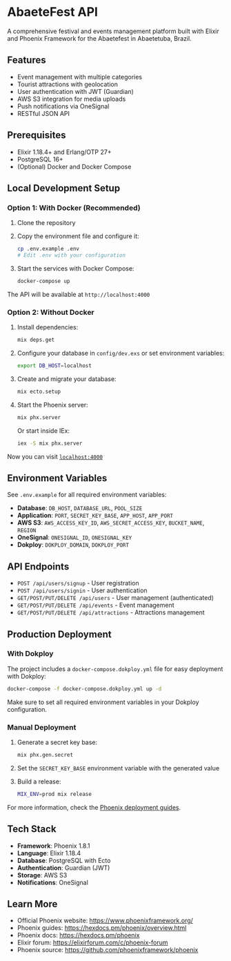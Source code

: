 # AbaeteFest API

A comprehensive festival and events management platform built with Elixir and Phoenix Framework for the Abaetefest in Abaetetuba, Brazil.

## Features

- Event management with multiple categories
- Tourist attractions with geolocation
- User authentication with JWT (Guardian)
- AWS S3 integration for media uploads
- Push notifications via OneSignal
- RESTful JSON API

## Prerequisites

- Elixir 1.18.4+ and Erlang/OTP 27+
- PostgreSQL 16+
- (Optional) Docker and Docker Compose

## Local Development Setup

### Option 1: With Docker (Recommended)

1. Clone the repository
2. Copy the environment file and configure it:
   ```bash
   cp .env.example .env
   # Edit .env with your configuration
   ```

3. Start the services with Docker Compose:
   ```bash
   docker-compose up
   ```

The API will be available at `http://localhost:4000`

### Option 2: Without Docker

1. Install dependencies:
   ```bash
   mix deps.get
   ```

2. Configure your database in `config/dev.exs` or set environment variables:
   ```bash
   export DB_HOST=localhost
   ```

3. Create and migrate your database:
   ```bash
   mix ecto.setup
   ```

4. Start the Phoenix server:
   ```bash
   mix phx.server
   ```

   Or start inside IEx:
   ```bash
   iex -S mix phx.server
   ```

Now you can visit [`localhost:4000`](http://localhost:4000)

## Environment Variables

See `.env.example` for all required environment variables:

- **Database**: `DB_HOST`, `DATABASE_URL`, `POOL_SIZE`
- **Application**: `PORT`, `SECRET_KEY_BASE`, `APP_HOST`, `APP_PORT`
- **AWS S3**: `AWS_ACCESS_KEY_ID`, `AWS_SECRET_ACCESS_KEY`, `BUCKET_NAME`, `REGION`
- **OneSignal**: `ONESIGNAL_ID`, `ONESIGNAL_KEY`
- **Dokploy**: `DOKPLOY_DOMAIN`, `DOKPLOY_PORT`

## API Endpoints

- `POST /api/users/signup` - User registration
- `POST /api/users/signin` - User authentication
- `GET/POST/PUT/DELETE /api/users` - User management (authenticated)
- `GET/POST/PUT/DELETE /api/events` - Event management
- `GET/POST/PUT/DELETE /api/attractions` - Attractions management

## Production Deployment

### With Dokploy

The project includes a `docker-compose.dokploy.yml` file for easy deployment with Dokploy:

```bash
docker-compose -f docker-compose.dokploy.yml up -d
```

Make sure to set all required environment variables in your Dokploy configuration.

### Manual Deployment

1. Generate a secret key base:
   ```bash
   mix phx.gen.secret
   ```

2. Set the `SECRET_KEY_BASE` environment variable with the generated value

3. Build a release:
   ```bash
   MIX_ENV=prod mix release
   ```

For more information, check the [Phoenix deployment guides](https://hexdocs.pm/phoenix/deployment.html).

## Tech Stack

- **Framework**: Phoenix 1.8.1
- **Language**: Elixir 1.18.4
- **Database**: PostgreSQL with Ecto
- **Authentication**: Guardian (JWT)
- **Storage**: AWS S3
- **Notifications**: OneSignal

## Learn More

- Official Phoenix website: https://www.phoenixframework.org/
- Phoenix guides: https://hexdocs.pm/phoenix/overview.html
- Phoenix docs: https://hexdocs.pm/phoenix
- Elixir forum: https://elixirforum.com/c/phoenix-forum
- Phoenix source: https://github.com/phoenixframework/phoenix
